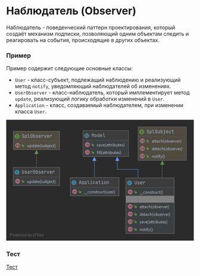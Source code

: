# Наблюдатель (Observer)

Наблюдатель - поведенческий паттерн проектирования, который создаёт механизм подписки,
позволяющий одним объектам следить и реагировать на события, происходящие в других объектах.

### Пример
Пример содержит следующие основные классы:
 - `User` - класс-субъект, подлежащий наблюдению и реализующий метод `notify`, уведомляющий наблюдателей об изменениях.
 - `UserObserver` - класс-наблюдатель, который имплементирует метод `update`, реализующий логику обработки изменений в `User`.
 - `Application` - класс, создаваемый наблюдателем, при изменении класса `User`. 

![diagram](./Observer.png)

### Тест
[Тест](../../../tests/ObserverTest.php)


